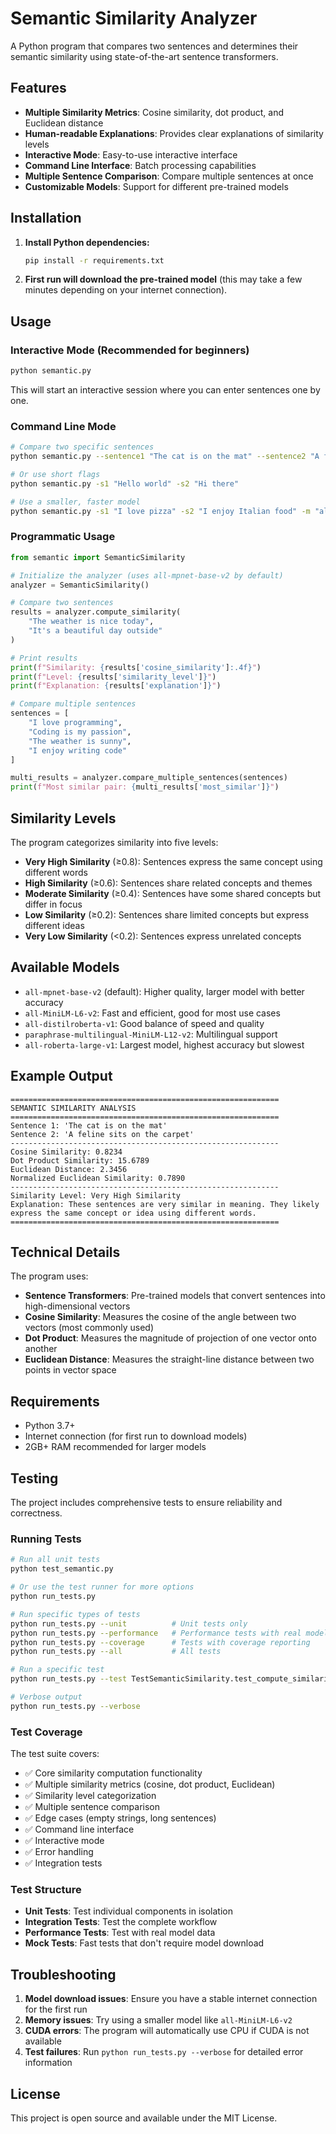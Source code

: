 # Semantic Similarity Analyzer

A Python program that compares two sentences and determines their semantic similarity using state-of-the-art sentence transformers.

## Features

- **Multiple Similarity Metrics**: Cosine similarity, dot product, and Euclidean distance
- **Human-readable Explanations**: Provides clear explanations of similarity levels
- **Interactive Mode**: Easy-to-use interactive interface
- **Command Line Interface**: Batch processing capabilities
- **Multiple Sentence Comparison**: Compare multiple sentences at once
- **Customizable Models**: Support for different pre-trained models

## Installation

1. **Install Python dependencies:**
   ```bash
   pip install -r requirements.txt
   ```

2. **First run will download the pre-trained model** (this may take a few minutes depending on your internet connection).

## Usage

### Interactive Mode (Recommended for beginners)

```bash
python semantic.py
```

This will start an interactive session where you can enter sentences one by one.

### Command Line Mode

```bash
# Compare two specific sentences
python semantic.py --sentence1 "The cat is on the mat" --sentence2 "A feline sits on the carpet"

# Or use short flags
python semantic.py -s1 "Hello world" -s2 "Hi there"

# Use a smaller, faster model
python semantic.py -s1 "I love pizza" -s2 "I enjoy Italian food" -m "all-MiniLM-L6-v2"
```

### Programmatic Usage

```python
from semantic import SemanticSimilarity

# Initialize the analyzer (uses all-mpnet-base-v2 by default)
analyzer = SemanticSimilarity()

# Compare two sentences
results = analyzer.compute_similarity(
    "The weather is nice today", 
    "It's a beautiful day outside"
)

# Print results
print(f"Similarity: {results['cosine_similarity']:.4f}")
print(f"Level: {results['similarity_level']}")
print(f"Explanation: {results['explanation']}")

# Compare multiple sentences
sentences = [
    "I love programming",
    "Coding is my passion", 
    "The weather is sunny",
    "I enjoy writing code"
]

multi_results = analyzer.compare_multiple_sentences(sentences)
print(f"Most similar pair: {multi_results['most_similar']}")
```

## Similarity Levels

The program categorizes similarity into five levels:

- **Very High Similarity** (≥0.8): Sentences express the same concept using different words
- **High Similarity** (≥0.6): Sentences share related concepts and themes
- **Moderate Similarity** (≥0.4): Sentences have some shared concepts but differ in focus
- **Low Similarity** (≥0.2): Sentences share limited concepts but express different ideas
- **Very Low Similarity** (<0.2): Sentences express unrelated concepts

## Available Models

- `all-mpnet-base-v2` (default): Higher quality, larger model with better accuracy
- `all-MiniLM-L6-v2`: Fast and efficient, good for most use cases
- `all-distilroberta-v1`: Good balance of speed and quality
- `paraphrase-multilingual-MiniLM-L12-v2`: Multilingual support
- `all-roberta-large-v1`: Largest model, highest accuracy but slowest

## Example Output

```
============================================================
SEMANTIC SIMILARITY ANALYSIS
============================================================
Sentence 1: 'The cat is on the mat'
Sentence 2: 'A feline sits on the carpet'
------------------------------------------------------------
Cosine Similarity: 0.8234
Dot Product Similarity: 15.6789
Euclidean Distance: 2.3456
Normalized Euclidean Similarity: 0.7890
------------------------------------------------------------
Similarity Level: Very High Similarity
Explanation: These sentences are very similar in meaning. They likely express the same concept or idea using different words.
============================================================
```

## Technical Details

The program uses:
- **Sentence Transformers**: Pre-trained models that convert sentences into high-dimensional vectors
- **Cosine Similarity**: Measures the cosine of the angle between two vectors (most commonly used)
- **Dot Product**: Measures the magnitude of projection of one vector onto another
- **Euclidean Distance**: Measures the straight-line distance between two points in vector space

## Requirements

- Python 3.7+
- Internet connection (for first run to download models)
- 2GB+ RAM recommended for larger models

## Testing

The project includes comprehensive tests to ensure reliability and correctness.

### Running Tests

```bash
# Run all unit tests
python test_semantic.py

# Or use the test runner for more options
python run_tests.py

# Run specific types of tests
python run_tests.py --unit          # Unit tests only
python run_tests.py --performance   # Performance tests with real model
python run_tests.py --coverage      # Tests with coverage reporting
python run_tests.py --all           # All tests

# Run a specific test
python run_tests.py --test TestSemanticSimilarity.test_compute_similarity_basic

# Verbose output
python run_tests.py --verbose
```

### Test Coverage

The test suite covers:
- ✅ Core similarity computation functionality
- ✅ Multiple similarity metrics (cosine, dot product, Euclidean)
- ✅ Similarity level categorization
- ✅ Multiple sentence comparison
- ✅ Edge cases (empty strings, long sentences)
- ✅ Command line interface
- ✅ Interactive mode
- ✅ Error handling
- ✅ Integration tests

### Test Structure

- **Unit Tests**: Test individual components in isolation
- **Integration Tests**: Test the complete workflow
- **Performance Tests**: Test with real model data
- **Mock Tests**: Fast tests that don't require model download

## Troubleshooting

1. **Model download issues**: Ensure you have a stable internet connection for the first run
2. **Memory issues**: Try using a smaller model like `all-MiniLM-L6-v2`
3. **CUDA errors**: The program will automatically use CPU if CUDA is not available
4. **Test failures**: Run `python run_tests.py --verbose` for detailed error information

## License

This project is open source and available under the MIT License. 